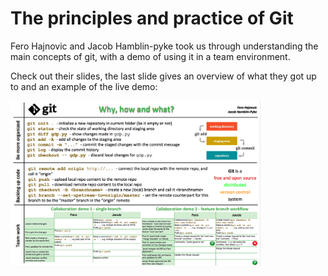 # The principles and practice of Git

Fero Hajnovic and Jacob Hamblin-pyke took us through understanding the main concepts of git, with a demo of using it in a team environment.


Check out their slides, the last slide gives an overview of what they got up to and an example of the live demo:

<img src="20190814_Git/git-overview-slide.png" width="400" align="centre">
